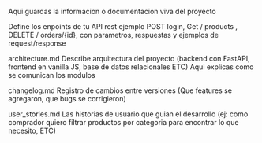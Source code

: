 Aqui guardas la informacion o documentacion viva del proyecto

Define los enpoints de tu API rest 
ejemplo 
POST login, Get / products , DELETE / orders/{id}, con parametros, respuestas y ejemplos de request/response

architecture.md
Describe arquitectura del proyecto (backend con FastAPI, frontend en vanilla JS, base de datos relacionales ETC)
Aqui explicas como se comunican los modulos


changelog.md
Registro de cambios entre versiones (Que features se agregaron, que bugs se corrigieron)

user_stories.md
Las historias de usuario que guian el desarrollo (ej: como comprador quiero filtrar productos por categoria para encontrar lo que necesito, ETC)